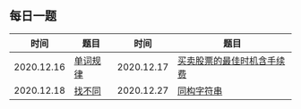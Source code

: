## 每日一题


时间|题目|时间|题目
---|--- | --- |---
2020.12.16| [单词规律](https://leetcode-cn.com/problems/word-pattern/) |2020.12.17| [买卖股票的最佳时机含手续费](https://leetcode-cn.com/problems/best-time-to-buy-and-sell-stock-with-transaction-fee/)
2020.12.18| [找不同](https://leetcode-cn.com/problems/find-the-difference/)|2020.12.27| [同构字符串](https://leetcode-cn.com/problems/isomorphic-strings/)